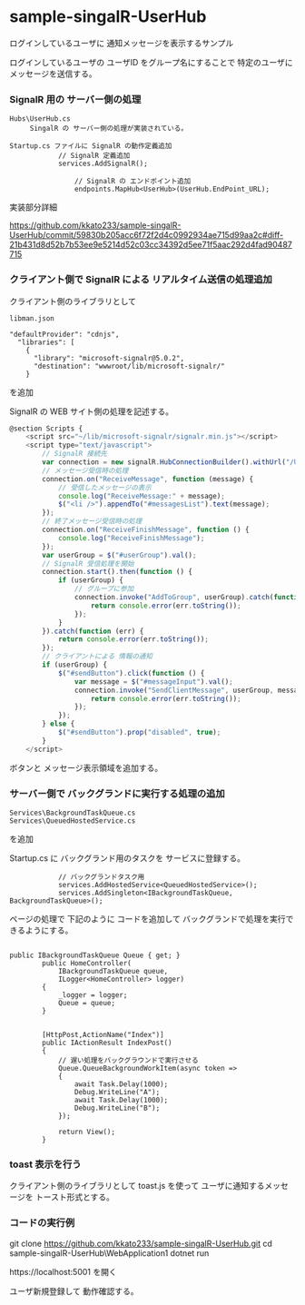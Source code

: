 # sample-singalR-UserHub
ログインしているユーザに 通知メッセージを表示するサンプル

ログインしているユーザの ユーザID をグループ名にすることで 
特定のユーザにメッセージを送信する。


### SignalR 用の サーバー側の処理

```
Hubs\UserHub.cs 
     SingalR の サーバー側の処理が実装されている。
```

```
Startup.cs ファイルに SignalR の動作定義追加
            // SignalR 定義追加
            services.AddSignalR();

                // SignalR の エンドポイント追加
                endpoints.MapHub<UserHub>(UserHub.EndPoint_URL);
```

実装部分詳細

https://github.com/kkato233/sample-singalR-UserHub/commit/59830b205acc6f72f2d4c0992934ae715d99aa2c#diff-21b431d8d52b7b53ee9e5214d52c03cc34392d5ee71f5aac292d4fad90487715

### クライアント側で SignalR による リアルタイム送信の処理追加

クライアント側のライブラリとして
```
libman.json 

"defaultProvider": "cdnjs",
  "libraries": [
    {
      "library": "microsoft-signalr@5.0.2",
      "destination": "wwwroot/lib/microsoft-signalr/"
    }
```
を追加

SignalR の WEB サイト側の処理を記述する。

``` js
@section Scripts {
    <script src="~/lib/microsoft-signalr/signalr.min.js"></script>
    <script type="text/javascript">
        // SignalR 接続先
        var connection = new signalR.HubConnectionBuilder().withUrl("/UserHub").build();
        // メッセージ受信時の処理
        connection.on("ReceiveMessage", function (message) {
            // 受信したメッセージの表示
            console.log("ReceiveMessage:" + message);
            $("<li />").appendTo("#messagesList").text(message);
        });
        // 終了メッセージ受信時の処理
        connection.on("ReceiveFinishMessage", function () {
            console.log("ReceiveFinishMessage");
        });
        var userGroup = $("#userGroup").val();
        // SignalR 受信処理を開始
        connection.start().then(function () {
            if (userGroup) {
                // グループに参加
                connection.invoke("AddToGroup", userGroup).catch(function (err) {
                    return console.error(err.toString());
                });
            }
        }).catch(function (err) {
            return console.error(err.toString());
        });
        // クライアントによる 情報の通知
        if (userGroup) {
            $("#sendButton").click(function () {
                var message = $("#messageInput").val();
                connection.invoke("SendClientMessage", userGroup, message).catch(function (err) {
                    return console.error(err.toString());
                });
            });
        } else {
            $("#sendButton").prop("disabled", true);
        }
    </script>
```

ボタンと メッセージ表示領域を追加する。

### サーバー側で バックグランドに実行する処理の追加

```
Services\BackgroundTaskQueue.cs
Services\QueuedHostedService.cs
```

を追加

Startup.cs に バックグランド用のタスクを サービスに登録する。
```
            // バックグランドタスク用
            services.AddHostedService<QueuedHostedService>();
            services.AddSingleton<IBackgroundTaskQueue, BackgroundTaskQueue>();
```

ページの処理で 下記のように コードを追加して
バックグランドで処理を実行できるようにする。

```

public IBackgroundTaskQueue Queue { get; }
        public HomeController(
            IBackgroundTaskQueue queue,
            ILogger<HomeController> logger)
        {
            _logger = logger;
            Queue = queue;
        }
        
        
        [HttpPost,ActionName("Index")]
        public IActionResult IndexPost()
        {
            // 遅い処理をバックグラウンドで実行させる
            Queue.QueueBackgroundWorkItem(async token =>
            {
                await Task.Delay(1000);
                Debug.WriteLine("A");
                await Task.Delay(1000);
                Debug.WriteLine("B");
            });

            return View();
        }

```

### toast 表示を行う

クライアント側のライブラリとして toast.js を使って ユーザに通知するメッセージを トースト形式とする。


### コードの実行例

git clone https://github.com/kkato233/sample-singalR-UserHub.git
cd sample-singalR-UserHub\WebApplication1
dotnet run

https://localhost:5001 を開く

ユーザ新規登録して 動作確認する。




